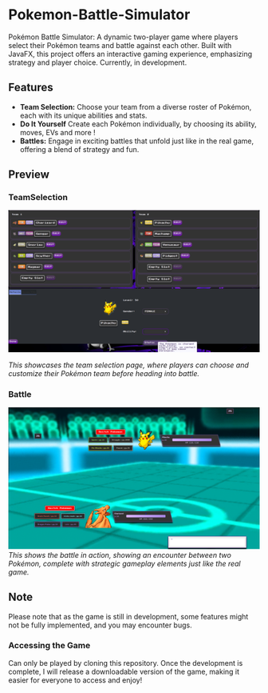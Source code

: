 # Pokemon-Battle-Simulator

Pokémon Battle Simulator: A dynamic two-player game where players select their Pokémon teams and battle against each other. 
Built with JavaFX, this project offers an interactive gaming experience, emphasizing strategy and player choice. 
Currently, in development.

## Features

- **Team Selection:** Choose your team from a diverse roster of Pokémon, each with its unique abilities and stats.
- **Do It Yourself** Create each Pokémon individually, by choosing its ability, moves, EVs and more !
- **Battles:** Engage in exciting battles that unfold just like in the real game, offering a blend of strategy and fun.

## Preview

### TeamSelection
![TeamBuilder](src/main/resources/preview/TeamBuilderPreview.png)

*This showcases the team selection page, where players can choose and customize their Pokémon team before heading into battle.*

### Battle
![Battle](src/main/resources/preview/BattlePreview.png)
*This shows the battle in action, showing an encounter between two Pokémon, complete with strategic gameplay elements just like the real game.*

## Note
Please note that as the game is still in development, some features might not be fully implemented, and you may encounter bugs. 

### Accessing the Game

Can only be played by cloning this repository. Once the development is complete, I will release a downloadable version of the game, 
making it easier for everyone to access and enjoy!

